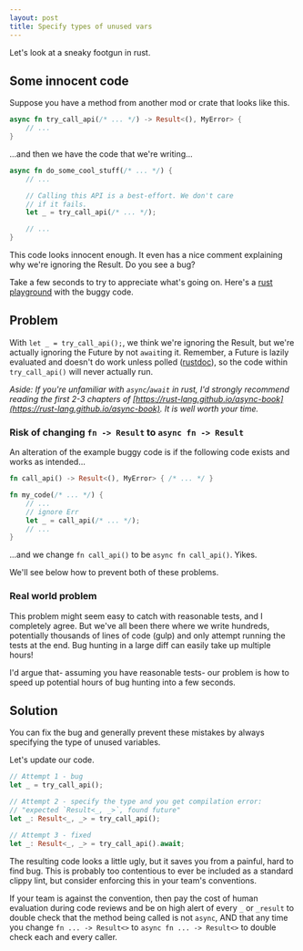 ```yaml
---
layout: post
title: Specify types of unused vars
---
```


Let's look at a sneaky footgun in rust.

## Some innocent code

Suppose you have a method from another mod or crate that looks like this.

```rust
async fn try_call_api(/* ... */) -> Result<(), MyError> {
    // ...
}
```

...and then we have the code that we're writing...

```rust
async fn do_some_cool_stuff(/* ... */) {
    // ...

    // Calling this API is a best-effort. We don't care
    // if it fails.
    let _ = try_call_api(/* ... */);

    // ...
}
```

This code looks innocent enough. It even has a nice comment explaining why we're ignoring the Result. Do you see a bug?

Take a few seconds to try to appreciate what's going on. Here's a [rust playground](https://play.rust-lang.org/?version=nightly&mode=debug&edition=2021&gist=95570a3014306f632cb00c948d315bd2) with the buggy code.

## Problem

With `let _ = try_call_api();`, we think we're ignoring the Result, but we're actually ignoring the Future by not `await`ing it. Remember, a Future is lazily evaluated and doesn't do work unless polled ([rustdoc](https://doc.rust-lang.org/std/keyword.async.html)), so the code within `try_call_api()` will never actually run.

*Aside: If you're unfamiliar with `async`/`await` in rust, I'd strongly recommend reading the first 2-3 chapters of [https://rust-lang.github.io/async-book](https://rust-lang.github.io/async-book). It is well worth your time.*

### Risk of changing `fn -> Result` to `async fn -> Result`

An alteration of the example buggy code is if the following code exists and works as intended...

```rust
fn call_api() -> Result<(), MyError> { /* ... */ }

fn my_code(/* ... */) {
    // ...
    // ignore Err
    let _ = call_api(/* ... */);
    // ...
}
```

...and we change `fn call_api()` to be `async fn call_api()`. Yikes.

We'll see below how to prevent both of these problems.

### Real world problem

This problem might seem easy to catch with reasonable tests, and I completely agree. But we've all been there where we write hundreds, potentially thousands of lines of code (gulp) and only attempt running the tests at the end. Bug hunting in a large diff can easily take up multiple hours!

I'd argue that- assuming you have reasonable tests- our problem is how to speed up potential hours of bug hunting into a few seconds.

## Solution

You can fix the bug and generally prevent these mistakes by always specifying the type of unused variables.

Let's update our code.

```rust
// Attempt 1 - bug
let _ = try_call_api();
```

```rust
// Attempt 2 - specify the type and you get compilation error:
// "expected `Result<_, _>`, found future"
let _: Result<_, _> = try_call_api();
```

```rust
// Attempt 3 - fixed
let _: Result<_, _> = try_call_api().await;
```

The resulting code looks a little ugly, but it saves you from a painful, hard to find bug. This is probably too contentious to ever be included as a standard clippy lint, but consider enforcing this in your team's conventions.

If your team is against the convention, then pay the cost of human evaluation during code reviews and be on high alert of every `_` or `_result` to double check that the method being called is not `async`, AND that any time you change `fn ... -> Result<>` to `async fn ... -> Result<>` to double check each and every caller.
